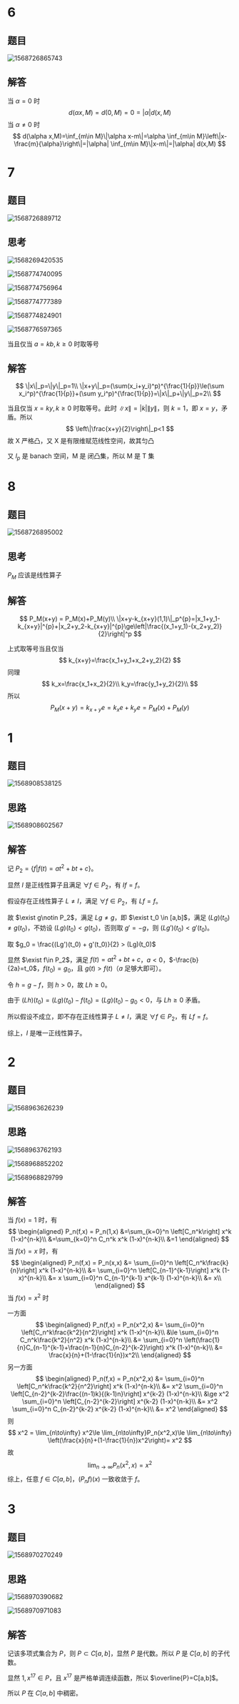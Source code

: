 # 6

## 题目

![1568726865743](assets/1568726865743.png)

## 解答

当 $\alpha = 0$ 时
$$
d(\alpha x, M) = d(0, M) = 0 = |\alpha|d(x,M)
$$
当 $\alpha \neq 0$ 时
$$
d(\alpha x,M)=\inf_{m\in M}\|\alpha x-m\|=\alpha \inf_{m\in M}\left\|x-\frac{m}{\alpha}\right\|=|\alpha| \inf_{m\in M}\|x-m\|=|\alpha| d(x,M)
$$

# 7

## 题目

![1568726889712](assets/1568726889712.png)

## 思考

![1568269420535](assets/1568269420535.png)

![1568774740095](assets/1568774740095.png)

![1568774756964](assets/1568774756964.png)

![1568774777389](assets/1568774777389.png)

![1568774824901](assets/1568774824901.png)

![1568776597365](assets/1568776597365.png)

当且仅当 $a=kb, k\ge 0$ 时取等号

## 解答

$$
\|x\|_p=\|y\|_p=1\\
\|x+y\|_p=(\sum(x_i+y_i)^p)^{\frac{1}{p}}\le(\sum x_i^p)^{\frac{1}{p}}+(\sum y_i^p)^{\frac{1}{p}}=\|x\|_p+\|y\|_p=2\\
$$

当且仅当 $x=ky, k \ge 0$ 时取等号。此时 $\|x\|=|k|\|y\|$，则 $k=1$，即 $x=y$，矛盾。所以
$$
\left\|\frac{x+y}{2}\right\|_p<1
$$
故 X 严格凸，又 X 是有限维赋范线性空间，故其匀凸

又 $l_p$ 是 banach 空间，M 是 闭凸集，所以 M 是 T 集

# 8

## 题目

![1568726895002](assets/1568726895002.png)

## 思考

$P_M$ 应该是线性算子

## 解答

$$
P_M(x+y) = P_M(x)+P_M(y)\\
\|x+y-k_{x+y}(1,1)\|_p^{p}=|x_1+y_1-k_{x+y}|^{p}+|x_2+y_2-k_{x+y}|^{p}\ge\left|\frac{(x_1+y_1)-(x_2+y_2)}{2}\right|^p
$$

上式取等号当且仅当
$$
k_{x+y}=\frac{x_1+y_1+x_2+y_2}{2}
$$
同理
$$
k_x=\frac{x_1+x_2}{2}\\
k_y=\frac{y_1+y_2}{2}\\
$$
所以
$$
P_M(x+y)=k_{x+y}e=k_x e + k_y e=P_M(x)+P_M(y)
$$

# 1

## 题目

![1568908538125](assets/1568908538125.png)

## 思路

![1568908602567](assets/1568908602567.png)

## 解答

记 $P_2=\{f|f(t)=at^2+bt+c\}$。

显然 $I$ 是正线性算子且满足 $\forall f\in P_2$，有 $If=f$。

假设存在正线性算子 $L\neq I$，满足 $\forall f\in P_2$，有 $Lf=f$。

故 $\exist g\notin P_2$，满足 $Lg\neq g$，即 $\exist t_0 \in [a,b]$，满足 $(Lg)(t_0)\neq g(t_0)$，不妨设 $(Lg)(t_0)<g(t_0)$，否则取 $g'=-g$，则 $(Lg')(t_0)<g'(t_0)$。

取 $g_0 = \frac{(Lg')(t_0) + g'(t_0)}{2} > (Lg)(t_0)$ 

显然 $\exist f\in P_2$，满足 $f(t)=at^2+bt+c$，$a<0$，$-\frac{b}{2a}=t_0$，$f(t_0)=g_0$，且 $g(t)>f(t)$（$a$ 足够大即可）。

令 $h=g-f$，则 $h>0$，故 $Lh\ge0$。

由于 $(Lh)(t_0)=(Lg)(t_0)-f(t_0)=(Lg)(t_0)-g_0<0$，与 $Lh\ge 0$ 矛盾。

所以假设不成立，即不存在正线性算子 $L\neq I$，满足 $\forall f\in P_2$，有 $Lf=f$。

综上，$I$ 是唯一正线性算子。

# 2

## 题目

![1568963626239](assets/1568963626239.png)

## 思路

![1568963762193](assets/1568963762193.png)

![1568968852202](assets/1568968852202.png)

![1568968829799](assets/1568968829799.png)

## 解答

当 $f(x)=1$ 时，有
$$
\begin{aligned}
P_n(f,x) = P_n(1,x)
&=\sum_{k=0}^n \left[C_n^k\right] x^k (1-x)^{n-k}\\
&=\sum_{k=0}^n C_n^k x^k (1-x)^{n-k}\\
&=1
\end{aligned}
$$
当 $f(x)=x$ 时，有
$$
\begin{aligned}
P_n(f,x) = P_n(x,x)
&=   \sum_{i=0}^n \left[C_n^k\frac{k}{n}\right] x^k (1-x)^{n-k}\\
&=   \sum_{i=0}^n \left[C_{n-1}^{k-1}\right] x^k (1-x)^{n-k}\\
&= x \sum_{i=0}^n C_{n-1}^{k-1} x^{k-1} (1-x)^{n-k}\\
&= x\\
\end{aligned}
$$
当 $f(x)=x^2$ 时

一方面
$$
\begin{aligned}
P_n(f,x) = P_n(x^2,x)
&=   \sum_{i=0}^n \left[C_n^k\frac{k^2}{n^2}\right] x^k (1-x)^{n-k}\\
&\le \sum_{i=0}^n C_n^k\frac{k^2}{n^2} x^k (1-x)^{n-k}\\
&=   \sum_{i=0}^n \left(\frac{1}{n}C_{n-1}^{k-1}+\frac{n-1}{n}C_{n-2}^{k-2}\right) x^k (1-x)^{n-k}\\
&=   \frac{x}{n}+(1-\frac{1}{n})x^2\\
\end{aligned}
$$
另一方面
$$
\begin{aligned}
P_n(f,x) = P_n(x^2,x)
&=       \sum_{i=0}^n \left[C_n^k\frac{k^2}{n^2}\right] x^k (1-x)^{n-k}\\
&=   x^2 \sum_{i=0}^n \left[C_{n-2}^{k-2}\frac{(n-1)k}{(k-1)n}\right] x^{k-2} (1-x)^{n-k}\\
&\ge x^2 \sum_{i=0}^n \left[C_{n-2}^{k-2}\right] x^{k-2} (1-x)^{n-k}\\
&=   x^2 \sum_{i=0}^n C_{n-2}^{k-2} x^{k-2} (1-x)^{n-k}\\
&= x^2
\end{aligned}
$$
则
$$
x^2 = \lim_{n\to\infty} x^2\le \lim_{n\to\infty}P_n(x^2,x)\le \lim_{n\to\infty} \left(\frac{x}{n}+(1-\frac{1}{n})x^2\right)= x^2
$$
故
$$
\lim_{n\to\infty}P_n(x^2,x) = x^2
$$
综上，任意 $f\in C[a,b]$，$(P_nf)(x)$ 一致收敛于 $f$。

# 3

## 题目

![1568970270249](assets/1568970270249.png)

## 思路

![1568970390682](assets/1568970390682.png)

![1568970971083](assets/1568970971083.png)

## 解答

记该多项式集合为 $P$，则 $P \subset C[a,b]$，显然 $P$ 是代数。所以 $P$ 是 $C[a,b]$ 的子代数。

显然 $1, x^{17}\in P$，且 $x^{17}$ 是严格单调连续函数，所以 $\overline{P}=C[a,b]$。

所以 $P$ 在 $C[a,b]$ 中稠密。

